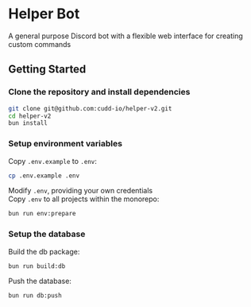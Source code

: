 # Helper Bot

A general purpose Discord bot with a flexible web interface for creating custom commands

## Getting Started

### Clone the repository and install dependencies

```sh
git clone git@github.com:cudd-io/helper-v2.git
cd helper-v2
bun install
```

### Setup environment variables

Copy `.env.example` to `.env`:

```sh
cp .env.example .env
```

Modify `.env`, providing your own credentials  
Copy `.env` to all projects within the monorepo:

```sh
bun run env:prepare
```

### Setup the database

Build the db package:

```sh
bun run build:db
```

Push the database:

```sh
bun run db:push
```
